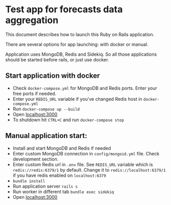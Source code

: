 # Test app for forecasts data aggregation
 
This document describes how to launch this Ruby on Rails application.

There are several options for app launching: with docker or manual.

Application uses MongoDB, Redis and Sidekiq. So all those applications should be started before rails, or just use docker.

 ## Start application with docker
 
 * Check `docker-compose.yml` for MongoDB and Redis ports. Enter your free ports if needed.
 * Enter your `REDIS_URL` variable if you've changed Redis host in `docker-compose.yml`
 * Run `docker-compose up --build`
 * Open [localhost:3000](http://localhost:3000)
 * To shutdown hit `CTRL+C` and run `docker-compose stop`

 ## Manual application start:
 * Install and start MongoDB and Redis if needed
 * Enter custom MongoDB connection in `config/mongoid.yml` file. Check development section.
 * Enter custom Redis url in `.env` file. See `REDIS_URL` variable which is `redis://redis:6379/1` by default.
   Change it to `redis://localhost:6379/1` if you have redis enabled on `localhost:6379`
 * `bundle install`
 * Run application server `rails s`
 * Run worker in different tab `bundle exec sidekiq`
 * Open [localhost:3000](http://localhost:3000)
